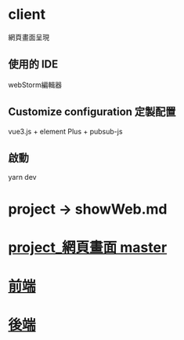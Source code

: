 # client

網頁畫面呈現

## 使用的 IDE

webStorm編輯器

## Customize configuration 定製配置

vue3.js + element Plus + pubsub-js

## 啟動

yarn dev
<br>
# project -> showWeb.md
# [project_網頁畫面 master](https://github.com/LifanC/project_document/blob/master/showWeb.md)
# [前端](https://github.com/LifanC/project_client)
# [後端](https://github.com/LifanC/project_server)
